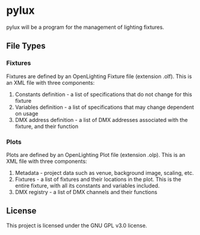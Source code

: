 # pylux 

pylux will be a program for the management of lighting fixtures.

## File Types

### Fixtures

Fixtures are defined by an OpenLighting Fixture file (extension .olf). This is an XML file with three components:
1. Constants definition - a list of specifications that do not change for this fixture
2. Variables definition - a list of specifications that may change dependent on usage
3. DMX address definition - a list of DMX addresses associated with the fixture, and their function

### Plots

Plots are defined by an OpenLighting Plot file (extension .olp). This is an XML file with three components:
1. Metadata - project data such as venue, background image, scaling, etc.
2. Fixtures - a list of fixtures and their locations in the plot. This is the entire fixture, with all its constants and variables included.
3. DMX registry - a list of DMX channels and their functions

## License

This project is licensed under the GNU GPL v3.0 license.
